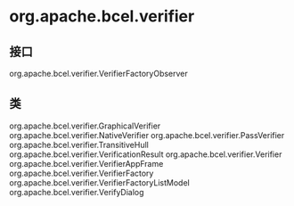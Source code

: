 # org.apache.bcel.verifier

## 接口

org.apache.bcel.verifier.VerifierFactoryObserver

## 类

org.apache.bcel.verifier.GraphicalVerifier
org.apache.bcel.verifier.NativeVerifier
org.apache.bcel.verifier.PassVerifier
org.apache.bcel.verifier.TransitiveHull
org.apache.bcel.verifier.VerificationResult
org.apache.bcel.verifier.Verifier
org.apache.bcel.verifier.VerifierAppFrame
org.apache.bcel.verifier.VerifierFactory
org.apache.bcel.verifier.VerifierFactoryListModel
org.apache.bcel.verifier.VerifyDialog




